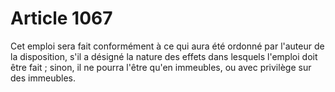 # Article 1067

Cet emploi sera fait conformément à ce qui aura été ordonné par l'auteur de la disposition, s'il a désigné la nature des effets dans lesquels l'emploi doit être fait ; sinon, il ne pourra l'être qu'en immeubles, ou avec privilège sur des immeubles.